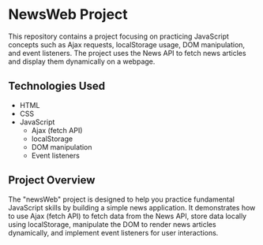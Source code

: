 # NewsWeb Project

This repository contains a project focusing on practicing JavaScript concepts such as Ajax requests, localStorage usage, DOM manipulation, and event listeners. The project uses the News API to fetch news articles and display them dynamically on a webpage.

## Technologies Used

- HTML
- CSS
- JavaScript
  - Ajax (fetch API)
  - localStorage
  - DOM manipulation
  - Event listeners

## Project Overview

The "newsWeb" project is designed to help you practice fundamental JavaScript skills by building a simple news application. It demonstrates how to use Ajax (fetch API) to fetch data from the News API, store data locally using localStorage, manipulate the DOM to render news articles dynamically, and implement event listeners for user interactions.
